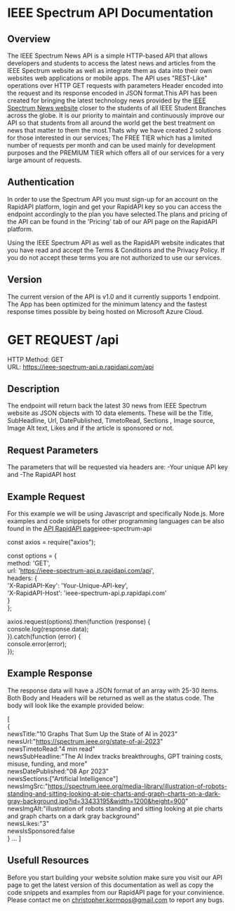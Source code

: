 # IEEE Spectrum API Documentation

## Overview
The IEEE Spectrum News API is a simple HTTP-based API that allows developers and students to access the latest news and articles from the IEEE Spectrum website as well as integrate them as data into their own websites web applications or mobile apps. The API uses "REST-Like" operations over HTTP GET requests with parameters Header encoded into the request and its response encoded in JSON format.This API has been created for bringing the latest technology news provided by the [IEEE Spectrum News website](https://spectrum.ieee.org/type/news/) closer to the students of all IEEE Student Branches across the globe. It is our priority to maintain and continuously improve our API so that students from all around the world get the best treatment on news that matter to them the most.Thats why we have created 2 solutions for those interested in our services; The FREE TIER which has a limited number of requests per month and can be used mainly for development purposes and the PREMIUM TIER which offers all of our services for a very large amount of requests.

## Authentication
In order to use the Spectrum API you must sign-up for an account on the RapidAPI platform, login and get your RapidAPI key so you can access the endpoint accordingly to the plan you have selected.The plans and pricing of the API can be found in the 'Pricing' tab of our API page on the RapidAPI platform.

Using the IEEE Spectrum API as well as the RapidAPI website indicates that you have read and accept the Terms & Conditions and the Privacy Policy. If you do not accept these terms you are not authorized to use our services.

## Version
The current version of the API is v1.0 and it currently supports 1 endpoint. The App has been optimized for the minimum latency and the fastest response times possible by being hosted on Microsoft Azure Cloud.

# GET REQUEST /api
HTTP Method: GET  
URL: https://ieee-spectrum-api.p.rapidapi.com/api  
## Description
The endpoint will return back the latest 30 news from IEEE Spectrum website as JSON objects with 10 data elements. These will be the Title, SubHeadline, Url, DatePublished, TimetoRead, Sections , Image source, Image Alt text, Likes and if the article is sponsored or not.
## Request Parameters
The parameters that will be requested via headers are: 
    -Your unique API key and 
    -The RapidAPI host 
## Example Request
For this example we will be using Javascript and specifically Node.js. More examples and code snippets for other programming languages can be also found in the [API RapidAPI page](https://rapidapi.com/christopherkormpos/api/)ieee-spectrum-api

const axios = require("axios");  
  
const options = {  
  method: 'GET',  
  url: 'https://ieee-spectrum-api.p.rapidapi.com/api',  
  headers: {  
    'X-RapidAPI-Key': 'Your-Unique-API-key',  
    'X-RapidAPI-Host': 'ieee-spectrum-api.p.rapidapi.com'  
  }  
};  

axios.request(options).then(function (response) {  
	console.log(response.data);  
}).catch(function (error) {  
	console.error(error);  
});  

## Example Response
The response data will have a JSON format of an array with 25-30 items.
Both Body and Headers will be returned as well as the status code.
The body will look like the example provided below:

[  
    {  
    newsTitle:"10 Graphs That Sum Up the State of AI in 2023"  
    newsUrl:"https://spectrum.ieee.org/state-of-ai-2023"  
    newsTimetoRead:"4 min read"  
    newsSubHeadline:"The AI Index tracks breakthroughs, GPT training costs, misuse, funding, and more"  
    newsDatePublished:"08 Apr 2023"  
    newsSections:["Artificial Intelligence"]  
    newsImgSrc:"https://spectrum.ieee.org/media-library/illustration-of-robots-standing-and-sitting-looking-at-pie-charts-and-graph-charts-on-a-dark-gray-background.jpg?id=33433195&width=1200&height=900"  
    newsImgAlt:"illustration of robots standing and sitting looking at pie charts and graph charts on a dark gray background"  
    newsLikes:"3"  
    newsIsSponsored:false  
}
...
]

## Usefull Resources
Before you start building your website solution make sure you visit our API page to get the latest version of this documentation as well as copy the code snippets and examples from our RapidAPI page for your convinience.
Please contact me on christopher.kormpos@gmail.com to report any bugs.